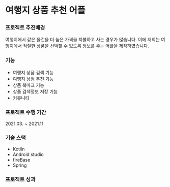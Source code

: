 # 여행지 상품 추천 어플


### 프로젝트 추진배경
여행지에서 같은 물건을 더 높은 가격을 지불하고 사는 경우가 많습니다. 이에 저희는 여행지에서 적절한 상품을 선택할 수 있도록 정보를 주는 어플을 제작하였습니다.

### 기능
- 여행지 상품 검색 기능
- 여행지 상점 추천 기능
- 상품 북마크 기능
- 상품 검색정보 저장 기능
- 커뮤니티

### 프로젝트 수행 기간
 2021.03. ~ 2021.11

### 기술 스택
- Kotlin
- Android studio
- fireBase
- Spring

### 프로젝트 성과

